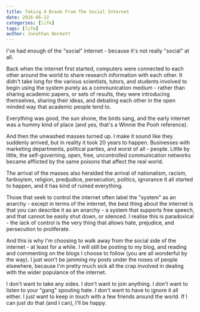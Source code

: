 ```yaml
---
title: Taking A Break From The Social Internet
date: 2016-06-22
categories: [life]
tags: [life]
author: Jonathan Beckett
---
```


I've had enough of the "social" internet - because it's not really "social" at all.

Back when the internet first started, computers were connected to each other around the world to share research information with each other. It didn't take long for the various scientists, tutors, and students involved to begin using the system purely as a communication medium - rather than sharing academic papers, or sets of results, they were introducing themselves, sharing their ideas, and debating each other in the open minded way that academic people tend to.

Everything was good, the sun shone, the birds sang, and the early internet was a hummy kind of place (and yes, that's a Winnie the Pooh reference).

And then the unwashed masses turned up. I make it sound like they suddenly arrived, but in reality it took 20 years to happen. Businesses with marketing departments, political parties, and worst of all - people. Little by little, the self-governing, open, free, uncontrolled communication networks became afflicted by the same poisons that affect the real world.

The arrival of the masses also heralded the arrival of nationalism, racism, fanboyism, religion, predjudice, persecution, politics, ignorance it all started to happen, and it has kind of ruined everything.

Those that seek to control the internet often label the "system" as an anarchy - except in terms of the internet, the best thing about the internet is that you can describe it as an anarchy - a system that supports free speech, and that cannot be easily shut down, or silenced. I realise this is paradoxical - the lack of control is the very thing that allows hate, prejudice, and persecution to proliferate.

And this is why I'm choosing to walk away from the social side of the internet - at least for a while. I will still be posting to my blog, and reading and commenting on the blogs I choose to follow (you are all wonderful by the way). I just won't be jamming my posts under the noses of people elsewhere, because I'm pretty much sick all the crap involved in dealing with the wider populance of the internet.

I don't want to take any sides. I don't want to join anything. I don't want to listen to your "gang" spouting hate. I don't want to have to ignore it all either. I just want to keep in touch with a few friends around the world. If I can just do that (and I can), I'll be happy.